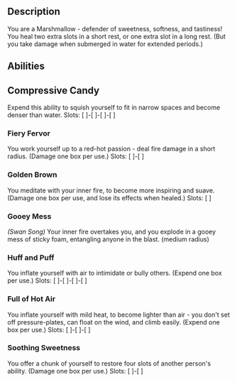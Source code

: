 ## Description
You are a Marshmallow - defender of sweetness, softness, and tastiness!
You heal two extra slots in a short rest, or one extra slot in a long rest.
(But you take damage when submerged in water for extended periods.)

## Abilities
## Compressive Candy
Expend this ability to squish yourself to fit in narrow spaces and
become denser than water.
Slots: [ ]-[ ]-[ ]-[ ]

### Fiery Fervor
You work yourself up to a red-hot passion - deal fire damage in a short radius.
(Damage one box per use.)
Slots: [ ]-[ ]

### Golden Brown
You meditate with your inner fire, to become more inspiring and suave.
(Damage one box per use, and lose its effects when healed.)
Slots: [ ]

### Gooey Mess
_(Swan Song)_
Your inner fire overtakes you, and you explode in a gooey mess of sticky
foam, entangling anyone in the blast. (medium radius)

### Huff and Puff
You inflate yourself with air to intimidate or bully others.
(Expend one box per use.)
Slots: [ ]-[ ]-[ ]-[ ]

### Full of Hot Air
You inflate yourself with mild heat, to become lighter than air -
you don't set off pressure-plates, can float on the wind, and climb easily.
(Expend one box per use.)
Slots: [ ]-[ ]-[ ]

### Soothing Sweetness
You offer a chunk of yourself to restore four slots of another person's ability.
(Damage one box per use.)
Slots: [ ]-[ ]
